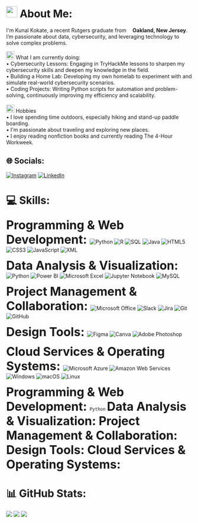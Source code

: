<h1><img src="https://github.com/Kunal-Kokate/icons/blob/main/preview-m2i8Z5A0b1N4d3N4.png?raw=true" width="30"/> About Me:</h1>
<p>I'm Kunal Kokate, a recent Rutgers graduate from <img src="https://cdn-icons-png.flaticon.com/512/197/197484.png" width="13"/><b>Oakland, New Jersey</b>. I’m passionate about data, cybersecurity, and leveraging technology to solve complex problems. </p>

<img src="https://github.com/Kunal-Kokate/icons/blob/main/suitcase.png?raw=true" width="22"/> What I am currently doing:<br>• Cybersecurity Lessons: Engaging in TryHackMe lessons to sharpen my cybersecurity skills and deepen my knowledge in the field.<br>• Building a Home Lab: Developing my own homelab to experiment with and simulate real-world cybersecurity scenarios.<br>• Coding Projects: Writing Python scripts for automation and problem-solving, continuously improving my efficiency and scalability.<br><br><img src="https://github.com/Kunal-Kokate/icons/blob/main/puzzle.png?raw=true" width="22"/> Hobbies<br>• I love spending time outdoors, especially hiking and stand-up paddle boarding.<br>• I'm passionate about traveling and exploring new places.<br>• I enjoy reading nonfiction books and currently reading The 4-Hour Workweek.


## 🌐 Socials:
[![Instagram](https://img.shields.io/badge/Instagram-%23E4405F.svg?logo=Instagram&logoColor=white)](https://instagram.com/00kunalk) [![LinkedIn](https://img.shields.io/badge/LinkedIn-%230077B5.svg?logo=linkedin&logoColor=white)](https://linkedin.com/in/kunalkokate) 

# 💻 Skills:
<font size="6"><b>Programming & Web Development:   </b></font> ![Python](https://img.shields.io/badge/python-3670A0?style=flat&logo=python&logoColor=ffdd54) ![R](https://img.shields.io/badge/r-%23276DC3.svg?style=flat&logo=r&logoColor=white) ![SQL](https://img.shields.io/badge/SQL-4479A1.svg?style=flat&logo=mysql&logoColor=white) ![Java](https://img.shields.io/badge/java-%23ED8B00.svg?style=flat&logo=openjdk&logoColor=white) ![HTML5](https://img.shields.io/badge/html5-%23E34F26.svg?style=flat&logo=html5&logoColor=white) ![CSS3](https://img.shields.io/badge/css3-%231572B6.svg?style=flat&logo=css3&logoColor=white) ![JavaScript](https://img.shields.io/badge/javascript-%23323330.svg?style=flat&logo=javascript&logoColor=%23F7DF1E) ![XML](https://img.shields.io/badge/XML-%23FF9900.svg?style=flat&logo=amazon-aws&logoColor=white) 

<font size="6"><b>Data Analysis & Visualization:   </b></font> ![Python](https://img.shields.io/badge/python-3670A0?style=flat&logo=python&logoColor=ffdd54) ![Power BI](https://img.shields.io/badge/Power%20BI-%2331A8FF.svg?style=flat&logo=adobe%20photoshop&logoColor=white) ![Microsoft Excel](https://img.shields.io/badge/Microsoft%20Excel-%2331A8FF.svg?style=flat&logo=adobe%20photoshop&logoColor=white) ![Jupyter Notebook](https://img.shields.io/badge/Jupyter%20Notebook-%2331A8FF.svg?style=flat&logo=adobe%20photoshop&logoColor=white) ![MySQL](https://img.shields.io/badge/mysql-4479A1.svg?style=flat&logo=mysql&logoColor=white) 

<font size="6"><b>Project Management & Collaboration:   </b></font> ![Microsoft Office](https://img.shields.io/badge/Microsoft%20Office-%230072C6.svg?style=flat&logo=microsoftazure&logoColor=white) ![Slack](https://img.shields.io/badge/Slack-3670A0?style=flat&logo=python&logoColor=ffdd54) ![Jira](https://img.shields.io/badge/jira-%230A0FFF.svg?style=flat&logo=jira&logoColor=white) ![Git](https://img.shields.io/badge/git-%23F05033.svg?style=flat&logo=git&logoColor=white) ![GitHub](https://img.shields.io/badge/github-%23121011.svg?style=flat&logo=github&logoColor=white) 

<font size="6"><b>Design Tools:   </b></font> ![Figma](https://img.shields.io/badge/figma-%23F24E1E.svg?style=flat&logo=figma&logoColor=white) ![Canva](https://img.shields.io/badge/Canva-%2300C4CC.svg?style=flat&logo=Canva&logoColor=white) ![Adobe Photoshop](https://img.shields.io/badge/adobe%20photoshop-%2331A8FF.svg?style=flat&logo=adobe%20photoshop&logoColor=white)

<font size="6"><b>Cloud Services & Operating Systems:   </b></font> ![Microsoft Azure](https://img.shields.io/badge/Microsoft%20Azure-%230072C6.svg?style=flat&logo=microsoftazure&logoColor=white) ![Amazon Web Services](https://img.shields.io/badge/Amazon%20Web%20Services-%23FF9900.svg?style=flat&logo=amazon-aws&logoColor=white) ![Windows](https://img.shields.io/badge/Windows-3670A0?style=flat&logo=python&logoColor=ffdd54) ![macOS](https://img.shields.io/badge/macOS-3670A0?style=flat&logo=python&logoColor=ffdd54) ![Linux](https://img.shields.io/badge/Linux-3670A0?style=flat&logo=python&logoColor=ffdd54) 

<font size="6"><b>Programming & Web Development:   </b></font> `Python`
<font size="6"><b>Data Analysis & Visualization:   </b></font>
<font size="6"><b>Project Management & Collaboration:   </b></font>
<font size="6"><b>Design Tools:   </b></font>
<font size="6"><b>Cloud Services & Operating Systems:   </b></font>

# 📊 GitHub Stats:
<img src="https://github-readme-stats.vercel.app/api?username=kunal-kokate&theme=dark&hide_border=false&include_all_commits=true&count_private=false" style="pointer-events: none;" />
<img src="https://github-readme-stats.vercel.app/api/top-langs/?username=kunal-kokate&theme=dark&hide_border=false&include_all_commits=true&count_private=false&layout=compact" style="pointer-events: none;" />
<img src="https://visitcount.itsvg.in/api?id=kunal-kokate&icon=0&color=12" style="pointer-events: none;" />
